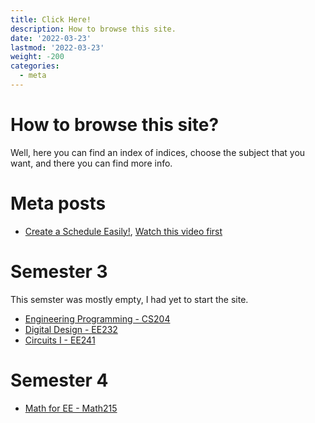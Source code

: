 ```yaml
---
title: Click Here!
description: How to browse this site.
date: '2022-03-23'
lastmod: '2022-03-23'
weight: -200
categories:
  - meta
---
```


# How to browse this site?
Well, here you can find an index of indices, choose the subject that
you want, and there you can find more info.

# Meta posts
- [Create a Schedule Easily!](https://courseoffering.github.io/),
  [Watch this video first](https://diode.zone/w/gvhSPdhnE9o1i5c2oDNbAu)


# Semester 3
This semster was mostly empty, I had yet to start the site.

- [Engineering Programming - CS204](/p/sem3/engineering-programing/)
- [Digital Design - EE232](/p/sem3/digital-logic/)
- [Circuits I - EE241](/p/sem3/circuits1/)

# Semester 4

- [Math for EE - Math215](/p/math-for-ee/)

<!-- Electonics -->
<!-- Circuits II -->
<!-- Multivariate Calc -->
